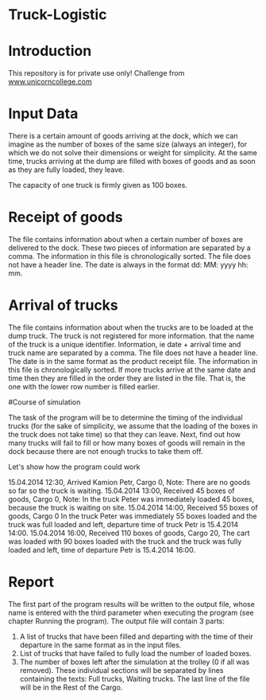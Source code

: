 # Truck-Logistic

# Introduction

This repository is for private use only! Challenge from www.unicorncollege.com

# Input Data

There is a certain amount of goods arriving at the dock, which we can imagine as the number of boxes of the same size (always an integer), for which we do not solve their dimensions or weight for simplicity. At the same time, trucks arriving at the dump are filled with boxes of goods and as soon as they are fully loaded, they leave.

The capacity of one truck is firmly given as 100 boxes.

# Receipt of goods

The file contains information about when a certain number of boxes are delivered to the dock. These two pieces of information are separated by a comma. The information in this file is chronologically sorted. The file does not have a header line. The date is always in the format dd: MM: yyyy hh: mm.

# Arrival of trucks

The file contains information about when the trucks are to be loaded at the dump truck. The truck is not registered for more information. that the name of the truck is a unique identifier. Information, ie date + arrival time and truck name are separated by a comma. The file does not have a header line. The date is in the same format as the product receipt file. The information in this file is chronologically sorted. If more trucks arrive at the same date and time then they are filled in the order they are listed in the file. That is, the one with the lower row number is filled earlier.

#Course of simulation

The task of the program will be to determine the timing of the individual trucks (for the sake of simplicity, we assume that the loading of the boxes in the truck does not take time) so that they can leave. Next, find out how many trucks will fail to fill or how many boxes of goods will remain in the dock because there are not enough trucks to take them off.

Let's show how the program could work 

15.04.2014 12:30, Arrived Kamion Petr, Cargo 0, Note: There are no goods so far so the truck is waiting.
15.04.2014 13:00, Received 45 boxes of goods, Cargo 0, Note: In the truck Peter was immediately loaded 45 boxes, because the truck is waiting on site.
15.04.2014 14:00,	Received 55 boxes of goods, Cargo 0 In the truck Peter was immediately 55 boxes loaded and the truck was full loaded and left, departure time of truck Petr is 15.4.2014 14:00.
15.04.2014 16:00,	Received 110 boxes of goods, Cargo 20, The cart was loaded with 90 boxes loaded with the truck and the truck was fully loaded and left, time of departure Petr is 15.4.2014 16:00.

# Report

The first part of the program results will be written to the output file, whose name is entered with the third parameter when executing the program (see chapter Running the program).
The output file will contain 3 parts:
1. A list of trucks that have been filled and departing with the time of their departure in the same format as in the input files.
2. List of trucks that have failed to fully load the number of loaded boxes.
3. The number of boxes left after the simulation at the trolley (0 if all was removed).
These individual sections will be separated by lines containing the texts: Full trucks, Waiting trucks. The last line of the file will be in the Rest of the Cargo. 



